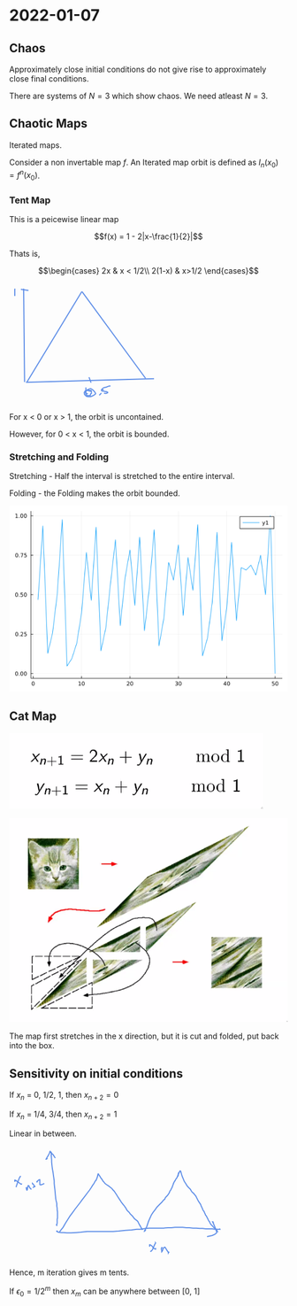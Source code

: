 # 2022-01-07


## Chaos

Approximately close initial conditions do not give rise to approximately close final conditions.

There are systems of $N = 3$ which show chaos. We need atleast $N=3$.

## Chaotic Maps

Iterated maps. 

Consider a non invertable map $f$. An Iterated map orbit is defined as $I_n(x_0) = f^n(x_0)$.

### Tent Map

This is a peicewise linear map

$$f(x) = 1 - 2|x-\frac{1}{2}|$$

Thats is, 

$$\begin{cases}
2x & x < 1/2\\
2(1-x) & x>1/2
\end{cases}$$

<svg id="svg" viewbox="83.3499984741211,6.879999160766602,272,215.3300018310547" style="height:215.3300018310547"><line x1="111.02" y1="185.54" x2="109.35" y2="16.88" fill="none" stroke="#6190e8" stroke-width="2" d="M 111.02 185.54 L 109.35 16.88"></line><line x1="113.68" y1="186.21" x2="345.35" y2="179.54" fill="none" stroke="#6190e8" stroke-width="2" d="M 113.68 186.21 L 345.35 179.54"></line><line x1="115.02" y1="186.21" x2="214.68" y2="22.21" fill="none" stroke="#6190e8" stroke-width="2" d="M 115.02 186.21 L 214.68 22.21"></line><line x1="215.02" y1="22.21" x2="330.02" y2="178.88" fill="none" stroke="#6190e8" stroke-width="2" d="M 215.02 22.21 L 330.02 178.88"></line><line x1="227.68" y1="176.88" x2="231.35" y2="186.88" fill="none" stroke="#6190e8" stroke-width="2" d="M 227.68 176.88 L 231.35 186.88"></line><line x1="104.35" y1="18.21" x2="118.02" y2="20.21" fill="none" stroke="#6190e8" stroke-width="2" d="M 104.35 18.21 L 118.02 20.21"></line><path d="M 93.68,16.88 L 93.35,18.21 L 93.35,18.88 L 93.35,20.88 L 93.35,22.21 L 93.35,24.88 L 93.35,26.88 L 93.35,28.88 L 93.35,29.54 L 93.35,30.21" fill="none" stroke="#6190e8" stroke-width="2"></path><path d="M 222.35,195.54 L 222.02,196.21 L 222.02,196.88 L 222.02,198.21 L 222.02,200.21 L 222.02,202.88 L 222.02,203.54 L 222.02,204.88 L 222.02,204.88 L 222.02,205.54 L 222.02,207.54 L 224.02,210.21 L 224.68,210.21 L 226.68,210.21 L 227.35,210.21 L 229.35,210.21 L 230.02,210.21 L 230.02,208.88 L 230.68,206.88 L 232.02,206.21 L 232.02,204.88 L 232.02,204.21 L 232.02,203.54 L 232.02,202.88 L 232.02,202.21 L 232.02,201.54 L 231.35,200.88 L 230.02,200.88 L 229.35,200.88 L 228.68,200.88 L 227.35,200.88 L 226.02,200.88 L 225.35,200.88 L 225.35,201.54" fill="none" stroke="#6190e8" stroke-width="2"></path><path d="M 241.68,206.88" fill="none" stroke="#6190e8" stroke-width="2"></path><path d="M 241.02,205.54" fill="none" stroke="#6190e8" stroke-width="2"></path><path d="M 241.02,205.54" fill="none" stroke="#6190e8" stroke-width="2"></path><path d="M 230.93,202.88 L 230.93,202.21 L 230.93,202.21 L 230.93,202.21 L 230.26,202.21 L 230.26,202.21 L 229.59,202.21 L 228.93,201.54 L 227.59,201.54 L 226.26,200.88 L 224.93,200.88 L 222.93,200.88 L 220.93,201.54 L 219.59,203.54 L 218.93,204.88 L 219.59,208.21 L 220.93,209.54 L 222.93,211.54 L 226.26,212.21 L 230.26,212.21 L 233.59,210.88 L 236.26,209.54 L 238.26,208.21 L 239.59,206.88 L 239.59,206.21 L 238.93,204.88 L 236.93,202.21 L 234.93,200.21 L 232.26,198.21 L 230.26,197.54 L 228.26,198.21 L 226.26,198.88 L 224.26,200.21 L 222.93,201.54 L 221.59,202.88 L 220.93,203.54 L 221.59,205.54 L 222.26,206.21 L 225.59,206.88" fill="none" stroke="#6190e8" stroke-width="2"></path><path d="M 250.26,206.21 L 250.26,206.21 L 250.26,206.21 L 249.59,206.21 L 248.93,206.88 L 248.26,207.54 L 247.59,208.21 L 246.93,208.88 L 246.93,208.88 L 246.26,209.54 L 246.26,209.54 L 246.93,208.88 L 248.26,207.54" fill="none" stroke="#6190e8" stroke-width="2"></path><path d="M 252.93,200.88 L 252.93,200.88 L 252.93,200.21 L 252.93,199.54 L 252.93,198.88 L 252.26,197.54 L 252.26,197.54 L 251.59,198.21 L 250.93,198.88 L 250.26,199.54 L 250.26,200.88 L 250.93,201.54 L 252.26,202.21 L 254.26,202.21 L 256.93,202.88 L 258.93,202.88 L 260.26,203.54 L 260.93,203.54 L 261.59,204.21 L 261.59,204.88 L 260.26,205.54 L 258.93,206.21 L 257.59,206.21 L 256.26,206.21 L 254.93,205.54" fill="none" stroke="#6190e8" stroke-width="2"></path><path d="M 253.59,196.21 L 253.59,196.21 L 252.93,196.21 L 252.93,196.21 L 253.59,196.21 L 255.59,195.54 L 258.93,194.88 L 262.26,193.54 L 264.26,192.88 L 265.59,192.88 L 266.26,192.21 L 266.26,192.21 L 266.26,192.21" fill="none" stroke="#6190e8" stroke-width="2"></path></svg>  


For x < 0 or x > 1, the orbit is uncontained.

However, for 0 < x < 1, the orbit is bounded.

### Stretching and Folding

Stretching - Half the interval is stretched to the entire interval.

Folding - the Folding makes the orbit bounded.

![Tent with x_0=](t.png)

## Cat Map

![Cat Map](2022-01-07-17-30-30.png)

![Cat Map application on a Map](2022-01-07-17-31-08.png)

The map first stretches in the x direction, but it is cut and folded, put back into the box.

## Sensitivity on initial conditions

If $x_n$ = 0, 1/2, 1, then $x_{n+2} = 0$

If $x_n$ = 1/4, 3/4, then $x_{n+2} = 1$

Linear in between.

<svg id="svg" viewbox="26.93000030517578,22.209999084472656,391.33001708984375,203.32998657226562" style="height:203.32998657226562"><path d="M 102.93,33.21 L 102.93,32.88 L 102.93,33.54 L 102.93,33.54 L 102.26,33.54 L 102.26,33.54 L 102.26,34.21 L 102.93,34.88 L 102.93,37.54 L 102.93,40.21 L 103.59,47.54 L 103.59,51.54 L 104.26,58.21 L 104.93,63.54 L 106.26,70.88 L 106.93,76.21 L 108.26,85.54 L 108.26,90.21 L 108.93,96.88 L 109.59,102.21 L 110.26,110.21 L 110.93,116.88 L 111.59,120.88 L 112.93,126.21 L 112.93,130.88 L 113.59,134.88 L 113.59,137.54 L 114.26,141.54 L 114.26,144.21 L 114.26,146.88 L 114.26,148.88 L 114.26,150.88 L 114.26,152.88 L 113.59,154.88 L 113.59,156.21 L 113.59,157.54 L 113.59,157.54 L 113.59,158.88 L 113.59,160.21 L 113.59,162.21 L 112.93,164.21 L 112.93,164.88 L 112.93,165.54 L 112.93,166.21 L 112.93,166.21 L 112.93,166.88 L 112.93,166.88 L 112.26,163.54" fill="none" stroke="#6190e8" stroke-width="2"></path><path d="M 95.59,45.88 L 95.59,45.54 L 94.93,45.54 L 94.26,46.21 L 94.26,46.21 L 93.59,46.21 L 93.59,46.21 L 93.59,46.21 L 94.26,44.88 L 96.26,41.54 L 97.59,39.54 L 98.93,36.88 L 99.59,35.54 L 100.26,34.21 L 100.26,33.54 L 100.26,32.88 L 100.93,32.21 L 100.93,32.21 L 100.93,32.21 L 101.59,33.54 L 102.93,34.88 L 104.93,36.88 L 106.93,38.88 L 108.26,41.54 L 110.26,44.21" fill="none" stroke="#6190e8" stroke-width="2"></path><path d="M 113.59,176.54 L 113.59,176.21 L 113.59,176.21 L 112.93,176.21 L 112.93,176.88 L 114.26,177.54 L 115.59,178.21 L 120.93,178.88 L 125.59,178.88 L 130.93,179.54 L 138.93,179.54 L 148.26,178.88 L 156.26,178.21 L 168.26,176.88 L 180.26,176.88 L 192.93,176.88 L 202.26,176.88 L 214.93,176.88 L 224.93,176.21 L 236.93,174.88 L 248.26,174.21 L 257.59,172.88 L 264.26,172.88 L 273.59,171.54 L 279.59,170.88 L 286.93,170.88 L 292.26,170.88 L 300.93,170.88 L 305.59,170.88 L 314.26,170.21 L 320.26,170.21 L 326.93,169.54 L 332.93,169.54 L 337.59,169.54 L 340.93,169.54 L 347.59,170.21 L 352.93,170.21 L 359.59,170.88 L 365.59,170.88 L 371.59,171.54 L 376.93,171.54 L 382.93,172.21 L 386.93,172.21 L 390.93,172.21 L 394.26,172.21 L 398.93,172.88 L 402.26,172.88 L 405.59,172.88 L 406.93,172.88 L 408.26,172.88 L 408.26,172.88 L 407.59,171.54" fill="none" stroke="#6190e8" stroke-width="2"></path><path d="M 396.93,161.88 L 396.93,161.88 L 396.26,160.88 L 395.59,160.21 L 395.59,160.21 L 395.59,159.54 L 394.93,159.54 L 394.93,159.54 L 395.59,160.88 L 396.93,163.54 L 398.26,166.88 L 400.26,171.54 L 401.59,174.88 L 402.26,177.54 L 402.26,179.54 L 398.93,182.21 L 394.26,184.21 L 384.93,186.21" fill="none" stroke="#6190e8" stroke-width="2"></path><path d="M 280.93,204.54 L 280.93,203.88 L 280.93,202.88 L 280.93,202.21 L 280.93,201.54 L 280.93,200.88 L 281.59,200.88 L 282.93,201.54 L 284.93,202.88 L 287.59,206.21 L 289.59,208.21 L 291.59,208.88 L 291.59,208.21 L 292.26,206.88" fill="none" stroke="#6190e8" stroke-width="2"></path><path d="M 292.26,198.54 L 291.59,197.54 L 291.59,197.54 L 291.59,198.21 L 290.26,200.21 L 288.26,204.88 L 286.26,209.54 L 284.26,212.21 L 282.93,212.88 L 282.26,213.54 L 282.26,213.54" fill="none" stroke="#6190e8" stroke-width="2"></path><path d="M 304.26,207.21 L 304.26,207.21 L 303.59,206.21 L 303.59,206.21 L 302.93,206.21 L 302.93,205.54 L 302.93,205.54 L 302.93,205.54 L 302.26,207.54 L 302.26,209.54 L 302.93,211.54 L 302.93,212.21 L 302.93,213.54 L 302.93,213.54 L 303.59,212.88 L 304.26,211.54 L 304.93,209.54 L 305.59,207.54 L 306.93,206.21 L 307.59,205.54 L 308.93,205.54 L 310.26,207.54 L 312.26,210.88 L 313.59,212.88 L 314.93,214.88 L 314.93,215.54 L 316.26,213.54" fill="none" stroke="#6190e8" stroke-width="2"></path><path d="M 37.59,86.54 L 37.59,86.54 L 37.59,86.21 L 36.93,86.21 L 36.93,85.54 L 36.93,84.88 L 36.93,84.21 L 37.59,84.21 L 37.59,84.21 L 38.93,84.88 L 42.93,87.54 L 46.26,90.21 L 48.26,91.54 L 48.93,91.54 L 49.59,90.21" fill="none" stroke="#6190e8" stroke-width="2"></path><path d="M 47.59,78.54 L 47.59,78.54 L 46.93,77.54 L 46.93,77.54 L 46.26,78.21 L 44.93,80.88 L 42.93,86.21 L 41.59,89.54 L 40.26,93.54 L 39.59,94.88 L 39.59,96.88" fill="none" stroke="#6190e8" stroke-width="2"></path><path d="M 58.26,99.21 L 58.26,98.88 L 58.26,98.21 L 57.59,98.21 L 57.59,97.54 L 57.59,97.54 L 57.59,96.88 L 57.59,96.88 L 57.59,97.54 L 57.59,98.88 L 58.26,100.21 L 58.26,101.54 L 58.93,102.21 L 58.93,102.21 L 59.59,101.54 L 59.59,100.21 L 60.26,97.54 L 60.26,96.21 L 60.93,94.21 L 60.93,94.21 L 62.26,94.21 L 62.93,95.54 L 63.59,97.54 L 64.93,98.88 L 66.26,100.21 L 66.93,100.88" fill="none" stroke="#6190e8" stroke-width="2"></path><path d="M 69.59,91.88 L 69.59,91.54 L 68.93,90.88 L 68.93,90.21 L 68.93,90.21 L 68.93,90.21 L 69.59,90.88 L 70.93,92.21 L 71.59,93.54 L 72.26,95.54 L 72.93,96.88" fill="none" stroke="#6190e8" stroke-width="2"></path><path d="M 70.26,97.88 L 70.26,97.54 L 69.59,97.54 L 69.59,97.54 L 69.59,97.54 L 70.93,96.88 L 74.26,94.88" fill="none" stroke="#6190e8" stroke-width="2"></path><path d="M 77.59,87.88 L 77.59,87.54 L 76.93,87.54 L 76.93,87.54 L 76.93,86.88 L 77.59,86.21 L 78.93,84.88 L 80.93,83.54 L 81.59,83.54 L 82.26,83.54 L 82.26,84.21 L 82.26,86.21 L 82.26,87.54 L 82.26,89.54 L 82.26,91.54 L 82.26,92.21 L 83.59,92.88 L 85.59,92.21 L 87.59,91.54 L 88.93,90.88 L 90.26,90.21" fill="none" stroke="#6190e8" stroke-width="2"></path><path d="M 116.26,179.21 L 116.26,179.21 L 116.26,178.88 L 116.26,178.88 L 116.26,178.88 L 116.26,178.88 L 116.93,178.21 L 118.26,177.54 L 118.93,176.21 L 121.59,172.88 L 124.26,169.54 L 128.93,161.54 L 132.26,156.21 L 136.93,148.88 L 140.93,143.54 L 146.26,136.21 L 150.93,130.21 L 155.59,124.21 L 158.93,119.54 L 163.59,113.54 L 167.59,108.21 L 172.26,102.21 L 174.93,98.21 L 178.26,92.88 L 180.26,90.21 L 181.59,87.54 L 182.26,86.21 L 182.93,85.54 L 183.59,84.88 L 184.26,84.21 L 184.26,83.54 L 184.93,82.21 L 185.59,80.88 L 185.59,80.21 L 186.26,78.88 L 186.26,78.21 L 186.93,76.88 L 186.93,75.54 L 186.93,74.88 L 187.59,74.21 L 187.59,74.21 L 187.59,73.54 L 187.59,73.54 L 187.59,73.54 L 187.59,72.88 L 187.59,72.88 L 187.59,72.88 L 187.59,72.88 L 187.59,72.88 L 187.59,72.88 L 188.26,72.88 L 188.26,72.88 L 188.26,72.88 L 188.26,72.88 L 188.26,73.54 L 188.26,73.54 L 188.26,74.21 L 188.93,74.21 L 189.59,75.54 L 190.26,76.21 L 191.59,78.21 L 192.26,79.54 L 193.59,81.54 L 194.93,82.88 L 196.26,85.54 L 197.59,86.88 L 200.26,90.21 L 202.93,92.21 L 206.93,94.88 L 209.59,96.88 L 212.93,99.54 L 214.26,101.54 L 216.93,104.21 L 218.26,106.21 L 220.93,110.21 L 222.93,113.54 L 225.59,117.54 L 228.26,121.54 L 230.26,124.88 L 231.59,126.21 L 232.93,128.21 L 234.26,129.54 L 236.26,132.21 L 236.93,133.54 L 238.26,134.88 L 238.93,136.88 L 239.59,137.54 L 240.26,138.88 L 241.59,140.21 L 242.93,141.54 L 244.26,142.88 L 245.59,144.88 L 246.93,146.21 L 248.26,147.54 L 248.93,148.21 L 250.26,149.54 L 250.93,150.21 L 251.59,151.54 L 252.93,152.88 L 253.59,154.21 L 254.93,154.88 L 256.26,156.21 L 257.59,156.88 L 258.26,157.54 L 258.93,158.21 L 259.59,158.88 L 260.26,160.21 L 260.93,161.54 L 261.59,162.88 L 262.26,164.21 L 262.93,165.54 L 263.59,166.21 L 264.26,166.88 L 264.26,168.21 L 264.93,168.88 L 264.93,168.88 L 265.59,169.54 L 265.59,170.21 L 266.26,170.88 L 266.26,171.54 L 266.93,172.21 L 266.93,172.88 L 267.59,173.54 L 267.59,173.54 L 267.59,174.21 L 267.59,174.21 L 267.59,174.21 L 267.59,174.21" fill="none" stroke="#6190e8" stroke-width="2"></path><path d="M 273.59,175.21 L 273.59,174.88 L 272.93,174.88 L 272.93,175.54 L 272.26,175.54 L 272.26,175.54 L 271.59,176.21 L 271.59,176.21 L 271.59,176.21 L 271.59,176.21 L 271.59,176.21 L 271.59,176.21 L 271.59,175.54 L 272.93,174.21 L 273.59,172.21 L 275.59,168.88 L 276.93,164.88 L 278.93,158.88 L 280.93,154.21 L 284.26,146.88 L 286.93,142.88 L 290.93,137.54 L 294.26,132.88 L 296.93,130.21 L 299.59,127.54 L 300.93,126.21 L 303.59,123.54 L 305.59,120.88 L 306.93,119.54 L 308.26,118.88 L 308.93,116.88 L 310.26,114.88 L 312.93,112.21 L 314.93,109.54 L 316.26,107.54 L 316.93,106.21 L 317.59,104.21 L 319.59,101.54 L 320.26,99.54 L 321.59,97.54 L 322.26,95.54 L 322.93,93.54 L 323.59,92.21 L 324.26,89.54 L 324.93,88.88 L 325.59,86.88 L 326.26,86.21 L 326.93,85.54 L 326.93,84.88 L 327.59,84.21 L 328.26,82.88 L 328.93,81.54 L 329.59,80.88 L 330.26,80.21 L 330.26,79.54 L 330.93,78.88 L 330.93,78.88 L 330.93,78.21 L 330.93,78.21 L 331.59,77.54 L 331.59,77.54 L 331.59,76.88 L 331.59,76.88 L 332.26,76.88 L 332.26,76.21 L 332.26,76.21 L 332.26,76.21 L 332.26,76.21 L 332.26,76.21 L 332.26,75.54 L 332.26,75.54 L 332.26,75.54 L 332.26,74.88 L 332.93,74.88 L 332.93,74.21 L 332.93,73.54 L 332.93,72.88 L 332.93,72.21 L 333.59,72.21 L 333.59,71.54 L 333.59,70.88 L 334.26,70.88 L 334.26,70.21 L 334.26,70.21 L 334.26,70.21 L 334.93,69.54 L 334.93,69.54 L 334.93,69.54 L 335.59,68.88 L 335.59,68.88 L 335.59,68.21 L 336.26,68.21 L 336.26,68.21 L 336.26,67.54 L 336.93,67.54 L 336.93,67.54 L 336.93,66.88 L 336.93,66.88 L 336.93,66.88 L 336.93,66.88 L 336.93,67.54 L 337.59,68.88 L 337.59,70.21 L 338.26,71.54 L 338.93,74.21 L 340.26,78.21 L 342.26,82.88 L 343.59,86.21 L 346.26,90.21 L 348.26,93.54 L 350.26,96.21 L 351.59,97.54 L 352.93,98.88 L 354.26,100.21 L 354.93,100.88 L 355.59,102.21 L 356.26,103.54 L 358.26,106.21 L 360.26,107.54 L 362.26,110.21 L 363.59,111.54 L 364.93,113.54 L 365.59,114.88 L 366.93,117.54 L 367.59,118.88 L 368.93,121.54 L 370.26,123.54 L 371.59,125.54 L 372.93,127.54 L 373.59,128.88 L 374.26,130.88 L 374.93,132.21 L 375.59,133.54 L 376.26,134.88 L 376.93,136.88 L 377.59,138.21 L 378.93,140.21 L 379.59,140.88 L 380.26,142.88 L 380.93,144.21 L 381.59,145.54 L 382.26,147.54 L 383.59,148.88 L 384.26,150.21 L 384.93,151.54 L 385.59,152.88 L 386.26,153.54 L 386.26,154.21 L 386.93,155.54 L 387.59,156.88 L 388.26,158.21 L 389.59,159.54 L 390.26,161.54 L 390.93,162.88 L 392.26,164.21 L 392.93,165.54 L 394.93,166.88 L 395.59,168.21 L 397.59,170.21 L 398.26,170.88 L 399.59,172.21 L 400.26,172.21 L 400.93,172.88 L 400.93,173.54 L 401.59,174.21 L 401.59,174.88 L 402.26,174.88 L 402.26,175.54 L 402.93,175.54 L 402.93,176.21 L 402.93,176.21 L 403.59,176.88 L 403.59,176.88 L 402.93,176.88 L 402.26,176.88" fill="none" stroke="#6190e8" stroke-width="2"></path></svg>  


Hence, m iteration gives m tents.

If $\epsilon_0 = 1/2^m$ then $x_m$ can be anywhere between [0, 1]